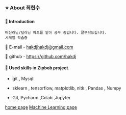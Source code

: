 ### :star: About 최현수

####  :raising_hand: Introduction

```
머신러닝/딮러닝 파트를 맡아 공부 중입니다. 잘부탁드립니다.
시계열 학습중
```

:love_letter: E-mail - hakdjhakdj@gmail.com 

:link: github - https://github.com/hakdj


#### :hammer:  Used skills in Zipbob project.  

* git , Mysql  
  
* sklearn , tensorflow, matplotlib, nltk , Pandas , Numpy

* Git, Pycharm ,Colab ,Jupyter 

[home page](https://github.com/ginttone/Zipbob)
[Machine Learning page]()
